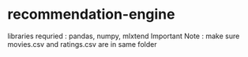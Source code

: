 # recommendation-engine
libraries requried : pandas, numpy, mlxtend
Important Note : make sure movies.csv and ratings.csv are in same folder
